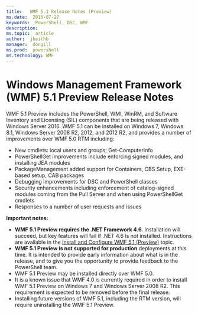 ```yaml
---
title:   WMF 5.1 Release Notes (Preview)
ms.date:  2016-07-27
keywords:  PowerShell, DSC, WMF
description:  
ms.topic:  article
author:  jkeithb
manager:  dongill
ms.prod:  powershell
ms.technology: WMF
---
```


# Windows Management Framework (WMF) 5.1 Preview Release Notes #

WMF 5.1 Preview includes the PowerShell, WMI, WinRM, and Software Inventory and Licensing (SIL) components that are being released with Windows Server 2016. 
WMF 5.1 can be installed on Windows 7, Windows 8.1, Windows Server 2008 R2, 2012, and 2012 R2, and provides a number of improvements over WMF 5.0 RTM including:

- New cmdlets: local users and groups; Get-ComputerInfo
- PowerShellGet improvements include enforcing signed modules, and installing JEA modules
- PackageManagement added support for Containers, CBS Setup, EXE-based setup, CAB packages
- Debugging improvements for DSC and PowerShell classes
- Security enhancements including enforcement of catalog-signed modules coming from the Pull Server and when using PowerShellGet cmdlets
- Responses to a number of user requests and issues

**Important notes:**

- **WMF 5.1 Preview requires the .NET Framework 4.6**. Installation will succeed, but key features will fail if .NET 4.6 is not installed. Instructions are available in the [Install and Configure WMF 5.1 (Preview)](https://msdn.microsoft.com/en-us/powershell/wmf/5.1/install-configure) topic. 
- **WMF 5.1 Preview is not supported for production** deployments at this time. It is intended to provide early information about what is in the release, and to give you the opportunity to provide feedback to the PowerShell team.
- WMF 5.1 Preview may be installed directly over WMF 5.0.
- It is a known issue that WMF 4.0 is currently required in order to install WMF 5.1 Preview on Windows 7 and Windows Server 2008 R2. This requirement is expected to be removed before the final release.
- Installing future versions of WMF 5.1, including the RTM version, will require uninstalling the WMF 5.1 Preview.

